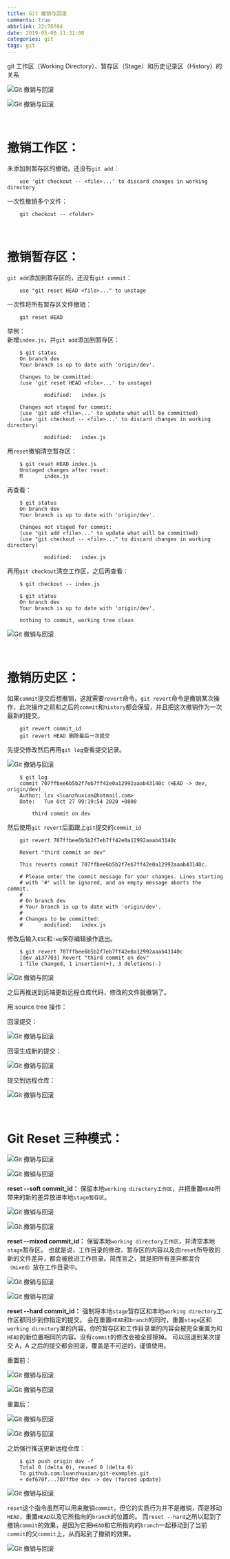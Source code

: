```yaml
---
title: Git 撤销与回滚
comments: true
abbrlink: 22c76f84
date: 2019-05-08 11:31:00
categories: git
tags: git
---
```



git 工作区（Working Directory）、暂存区（Stage）和历史记录区（History）的关系

![Git 撤销与回滚](/images/git-reset-revert/1.jpg)  

![Git 撤销与回滚](/images/git-reset-revert/2.png)  

<br>

# 撤销工作区：

未添加到暂存区的撤销，还没有`git add`：
````
    use 'git checkout -- <file>...' to discard changes in working directory
````

一次性撤销多个文件：
````
    git checkout -- <folder>
````

<br>

# 撤销暂存区：

`git add`添加到暂存区的，还没有`git commit`： 
````
    use "git reset HEAD <file>..." to unstage
````

一次性将所有暂存区文件撤销：
````
    git reset HEAD
````

举例：  
新增`index.js`，并`git add`添加到暂存区：
```
    $ git status
    On branch dev
    Your branch is up to date with 'origin/dev'.

    Changes to be committed:
    (use 'git reset HEAD <file>...' to unstage)

            modified:   index.js

    Changes not staged for commit:
    (use 'git add <file>...' to update what will be committed)
    (use 'git checkout -- <file>...' to discard changes in working directory)

            modified:   index.js
```

用`reset`撤销清空暂存区：
```
    $ git reset HEAD index.js
    Unstaged changes after reset:
    M       index.js
```

再查看：
```
    $ git status
    On branch dev
    Your branch is up to date with 'origin/dev'.

    Changes not staged for commit:
    (use "git add <file>..." to update what will be committed)
    (use "git checkout -- <file>..." to discard changes in working directory)

            modified:   index.js
```

再用`git checkout`清空工作区，之后再查看：
```
    $ git checkout -- index.js

    $ git status
    On branch dev
    Your branch is up to date with 'origin/dev'.

    nothing to commit, working tree clean
```

![Git 撤销与回滚](/images/git-reset-revert/3.png)  

<br>

# 撤销历史区：

如果`commit`提交后想撤销，这就需要`revert`命令。`git revert`命令是撤销某次操作，此次操作之前和之后的`commit`和`history`都会保留，并且把这次撤销作为一次最新的提交。
```
    git revert commit_id
    git revert HEAD 删除最后一次提交
```

先提交修改然后再用`git log`查看提交记录。

![Git 撤销与回滚](/images/git-reset-revert/4.png)  

```
    $ git log
    commit 707ffbee6b5b2f7eb7ff42e0a12992aaab43140c (HEAD -> dev, origin/dev)
    Author: lzx <luanzhuxian@hotmail.com>
    Date:   Tue Oct 27 09:19:54 2020 +0800

        third commit on dev
```

然后使用`git revert`后面跟上`git`提交的`commit_id`
```
    git revert 707ffbee6b5b2f7eb7ff42e0a12992aaab43140c

    Revert "third commit on dev"

    This reverts commit 707ffbee6b5b2f7eb7ff42e0a12992aaab43140c.

    # Please enter the commit message for your changes. Lines starting
    # with '#' will be ignored, and an empty message aborts the commit.
    #
    # On branch dev
    # Your branch is up to date with 'origin/dev'.
    #
    # Changes to be committed:
    #       modified:   index.js
```
修改后输入`ESC`和`:wq`保存编辑操作退出。
```
    $ git revert 707ffbee6b5b2f7eb7ff42e0a12992aaab43140c
    [dev a137703] Revert "third commit on dev"
    1 file changed, 1 insertion(+), 3 deletions(-)
```

![Git 撤销与回滚](/images/git-reset-revert/5.png)  

之后再推送到远端更新远程仓库代码，修改的文件就撤销了。  

用 source tree 操作：

回滚提交：

![Git 撤销与回滚](/images/git-reset-revert/6.png)  

回滚生成新的提交：

![Git 撤销与回滚](/images/git-reset-revert/7.png)  

提交到远程仓库：

![Git 撤销与回滚](/images/git-reset-revert/8.png)  

<br>

# Git Reset 三种模式：

![Git 撤销与回滚](/images/git-reset-revert/9.png)  

![Git 撤销与回滚](/images/git-reset-revert/10.png)  

**reset --soft commit_id：**
保留本地`working directory工作区`，并把重置`HEAD`所带来的新的差异放进本地`stage暂存区`。

![Git 撤销与回滚](/images/git-reset-revert/11.png)  

![Git 撤销与回滚](/images/git-reset-revert/12.png)  

**reset --mixed commit_id：**
保留本地`working directory工作区`，并清空本地`stage`暂存区。
也就是说，工作目录的修改、暂存区的内容以及由`reset`所导致的新的文件差异，都会被放进工作目录。简而言之，就是把所有差异都混合`（mixed）`放在工作目录中。

![Git 撤销与回滚](/images/git-reset-revert/13.png)  

![Git 撤销与回滚](/images/git-reset-revert/14.png)  

**reset --hard  commit_id：**
强制将本地`stage`暂存区和本地`working directory`工作区都同步到你指定的提交。
会在重置`HEAD`和`branch`的同时，重置`stage`区和`working directory`里的内容。你的暂存区和工作目录里的内容会被完全重置为和`HEAD`的新位置相同的内容。没有`commit`的修改会被全部擦掉。
可以回退到某次提交 A，A 之后的提交都会回滚，覆盖是不可逆的，谨慎使用。

重置前：

![Git 撤销与回滚](/images/git-reset-revert/15.png)  

![Git 撤销与回滚](/images/git-reset-revert/16.png)  

重置后：

![Git 撤销与回滚](/images/git-reset-revert/17.png)  

![Git 撤销与回滚](/images/git-reset-revert/18.png)  

之后强行推送更新远程仓库：
```
    $ git push origin dev -f
    Total 0 (delta 0), reused 0 (delta 0)
    To github.com:luanzhuxian/git-examples.git
    + def670f...707ffbe dev -> dev (forced update)
```

![Git 撤销与回滚](/images/git-reset-revert/19.png)  

`reset`这个指令虽然可以用来撤销`commit`，但它的实质行为并不是撤销，而是移动`HEAD`，重置`HEAD`以及它所指向的`branch`的位置的。
而`reset --hard`之所以起到了撤销`commit`的效果，是因为它把`HEAD`和它所指向的`branch`一起移动到了当前`commit`的父`commit`上，从而起到了撤销的效果。  

![Git 撤销与回滚](/images/git-reset-revert/20.webp)  
